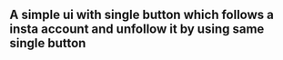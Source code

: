A simple ui with single button which follows a insta account and unfollow it by using same single button
-
